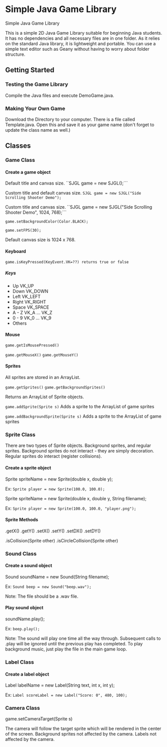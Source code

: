 # Simple Java Game Library
Simple Java Game Library

This is a simple 2D Java Game Library suitable for beginning Java students. It has no dependencies and all necessary files are in one folder. As it relies on the standard Java library, it is lightweight and portable. You can use a simple text editor such as Geany without having to worry about folder structure.

## Getting Started

### Testing the Game Library
Compile the Java files and execute DemoGame.java.

### Making Your Own Game
Download the Directory to your computer. There is a file called Template.java. Open this and save it as your game name (don't forget to update the class name as well.)

## Classes

### Game Class

#### Create a game object

Default title and canvas size.
``SJGL game = new SJGL();```

Custom title and default canvas size.
```SJGL game = new SJGL("Side Scrolling Shooter Demo");```

Custom title and canvas size.
``SJGL game = new SJGL("Side Scrolling Shooter Demo", 1024, 768);```

```game.setBackgroundColor(Color.BLACK);```

```game.setFPS(30);```

Default canvas size is 1024 x 768.

#### Keyboard

```game.isKeyPressed(KeyEvent.VK=??) returns true or false```

##### Keys
 - Up VK_UP
 - Down VK_DOWN
 - Left VK_LEFT
 - Right VK_RIGHT
 - Space VK_SPACE
 - A - Z VK_A ... VK_Z
 - 0 - 9 VK_0 ... VK_9
 - Others

#### Mouse

```game.getIsMousePressed()```

```game.getMouseX()```
```game.getMouseY()```

#### Sprites

All sprites are stored in an ArrayList.

```game.getSprites()```
```game.getBackgroundSprites()```

Returns an ArrayList of Sprite objects.

```game.addSprite(Sprite s)```
Adds a sprite to the ArrayList of game sprites

```game.addBackgroundSprite(Sprite s)```
Adds a sprite to the ArrayList of game sprites


### Sprite Class

There are two types of Sprite objects. Background sprites, and regular sprites. Background sprites do not interact - they are simply decoration. Regular sprites do interact (register collisions).

#### Create a sprite object

Sprite spriteName = new Sprite(double x, double y);

Ex: ```Sprite player = new Sprite(100.0, 100.0);```

Sprite spriteName = new Sprite(double x, double y, String filename);

Ex: ```Sprite player = new Sprite(100.0, 100.0, "player.png");```

#### Sprite Methods

.getX()
.getY()
.setX()
.setY()
.setDX()
.setDY()

.isCollision(Sprite other)
.isCircleCollision(Sprite other)

### Sound Class

#### Create a sound object

Sound soundName = new Sound(String filename);

Ex: ```Sound beep = new Sound("beep.wav");```

Note: The file should be a .wav file.

#### Play sound object

soundName.play();

Ex: ```beep.play();```

Note: The sound will play one time all the way through. Subsequent calls to .play will be ignored until the previous play has completed. To play background music, just play the file in the main game loop. 

### Label Class

#### Create a label object

Label labelName = new Label(String text, int x, int y);

Ex: ```Label scoreLabel = new Label("Score: 0", 480, 100);```

### Camera Class
game.setCameraTarget(Sprite s)

The camera will follow the target sprite which will be rendered in the center of the screen. 
Background sprites not affected by the camera.
Labels not affected by the camera.


